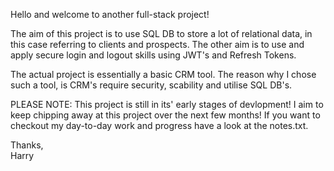 Hello and welcome to another full-stack project!

The aim of this project is to use SQL DB to store a lot of relational data, in this case referring to clients and prospects. 
The other aim is to use and apply secure login and logout skills using JWT's and Refresh Tokens. 

The actual project is essentially a basic CRM tool. The reason why I chose such a tool, is CRM's require security, scability and utilise SQL DB's.  

PLEASE NOTE: This project is still in its' early stages of devlopment! I aim to keep chipping away at this project over the next few months! 
            If you want to checkout my day-to-day work and progress have a look at the notes.txt. 

Thanks,  
Harry 